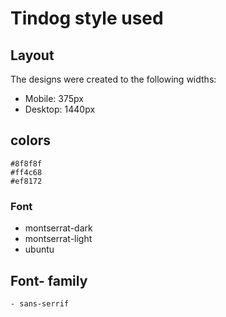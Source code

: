 # Tindog style used

## Layout

   The designs were created to the following widths:
   - Mobile: 375px
   - Desktop: 1440px

## colors
    #8f8f8f
    #ff4c68
    #ef8172

### Font
   - montserrat-dark  
   - montserrat-light
   - ubuntu
   
## Font- family 
    - sans-serrif
